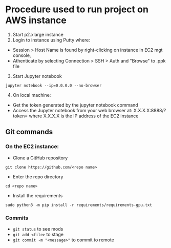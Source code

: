 # Procedure used to run project on AWS instance

1. Start p2.xlarge instance
2. Login to instance using Putty where:
  - Session > Host Name is found by right-clicking on instance in EC2 mgt console, 
  - Athenticate by selecting Connection > SSH > Auth and "Browse" to .ppk file
3. Start Jupyter notebook
```
jupyter notebook --ip=0.0.0.0 --no-browser
```
4. On local machine:
  - Get the token generated by the jupyter notebook command
  - Access the Jupyter notebook from your web browser at: X.X.X.X:8888/?token=<token> where X.X.X.X is the IP address of the EC2 instance
  
## Git commands

### On the EC2 instance:
  - Clone a GitHub repository
  ```
  git clone https://github.com/<repo name>
  ```

  - Enter the repo directory
  ```
  cd <repo name>
  ```
  - Install the requirements
  ```
  sudo python3 -m pip install -r requirements/requirements-gpu.txt
  ```
  
### Commits
  - ```git status``` to see mods
  - ```git add <file>``` to stage
  - ```git commit -m "<message>"``` to commit to remote
